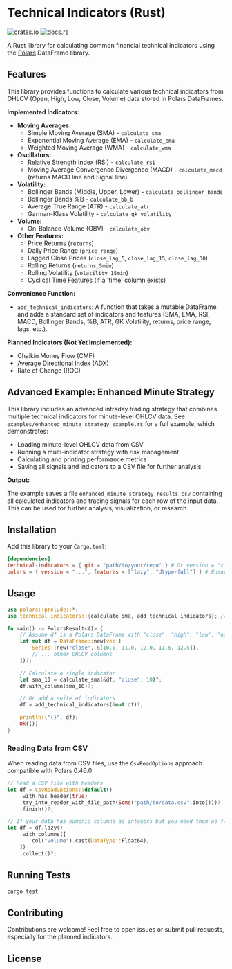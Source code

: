 # Technical Indicators (Rust)

[![crates.io](https://img.shields.io/crates/v/ta-lib-in-rust.svg)](https://crates.io/crates/ta-lib-in-rust) <!-- Placeholder badge -->
[![docs.rs](https://docs.rs/ta-lib-in-rust/badge.svg)](https://docs.rs/ta-lib-in-rust) <!-- Placeholder badge -->

A Rust library for calculating common financial technical indicators using the [Polars](https://pola.rs/) DataFrame library.

## Features

This library provides functions to calculate various technical indicators from OHLCV (Open, High, Low, Close, Volume) data stored in Polars DataFrames.

**Implemented Indicators:**

*   **Moving Averages:**
    *   Simple Moving Average (SMA) - `calculate_sma`
    *   Exponential Moving Average (EMA) - `calculate_ema`
    *   Weighted Moving Average (WMA) - `calculate_wma`
*   **Oscillators:**
    *   Relative Strength Index (RSI) - `calculate_rsi`
    *   Moving Average Convergence Divergence (MACD) - `calculate_macd` (returns MACD line and Signal line)
*   **Volatility:**
    *   Bollinger Bands (Middle, Upper, Lower) - `calculate_bollinger_bands`
    *   Bollinger Bands %B - `calculate_bb_b`
    *   Average True Range (ATR) - `calculate_atr`
    *   Garman-Klass Volatility - `calculate_gk_volatility`
*   **Volume:**
    *   On-Balance Volume (OBV) - `calculate_obv`
*   **Other Features:**
    *   Price Returns (`returns`)
    *   Daily Price Range (`price_range`)
    *   Lagged Close Prices (`close_lag_5`, `close_lag_15`, `close_lag_30`)
    *   Rolling Returns (`returns_5min`)
    *   Rolling Volatility (`volatility_15min`)
    *   Cyclical Time Features (if a 'time' column exists)

**Convenience Function:**

*   `add_technical_indicators`: A function that takes a mutable DataFrame and adds a standard set of indicators and features (SMA, EMA, RSI, MACD, Bollinger Bands, %B, ATR, GK Volatility, returns, price range, lags, etc.).

**Planned Indicators (Not Yet Implemented):**

*   Chaikin Money Flow (CMF)
*   Average Directional Index (ADX)
*   Rate of Change (ROC)

## Advanced Example: Enhanced Minute Strategy

This library includes an advanced intraday trading strategy that combines multiple technical indicators for minute-level OHLCV data. See `examples/enhanced_minute_strategy_example.rs` for a full example, which demonstrates:

- Loading minute-level OHLCV data from CSV
- Running a multi-indicator strategy with risk management
- Calculating and printing performance metrics
- Saving all signals and indicators to a CSV file for further analysis

**Output:**

The example saves a file `enhanced_minute_strategy_results.csv` containing all calculated indicators and trading signals for each row of the input data. This can be used for further analysis, visualization, or research.

## Installation

Add this library to your `Cargo.toml`:

```toml
[dependencies]
technical-indicators = { git = "path/to/your/repo" } # Or version = "x.y.z" if published
polars = { version = "...", features = ["lazy", "dtype-full"] } # Ensure you have polars
```

## Usage

```rust
use polars::prelude::*;
use technical_indicators::{calculate_sma, add_technical_indicators}; // Assuming crate name is technical_indicators

fn main() -> PolarsResult<()> {
    // Assume df is a Polars DataFrame with "close", "high", "low", "open", "volume" columns
    let mut df = DataFrame::new(vec![
        Series::new("close", &[10.0, 11.0, 12.0, 11.5, 12.5]),
        // ... other OHLCV columns
    ])?;

    // Calculate a single indicator
    let sma_10 = calculate_sma(&df, "close", 10)?;
    df.with_column(sma_10)?;

    // Or add a suite of indicators
    df = add_technical_indicators(&mut df)?;

    println!("{}", df);
    Ok(())
}
```

### Reading Data from CSV

When reading data from CSV files, use the `CsvReadOptions` approach compatible with Polars 0.46.0:

```rust
// Read a CSV file with headers
let df = CsvReadOptions::default()
    .with_has_header(true)
    .try_into_reader_with_file_path(Some("path/to/data.csv".into()))?
    .finish()?;

// If your data has numeric columns as integers but you need them as floats (common for volume)
let df = df.lazy()
    .with_columns([
        col("volume").cast(DataType::Float64),
    ])
    .collect()?;
```

## Running Tests

```bash
cargo test
```

## Contributing

Contributions are welcome! Feel free to open issues or submit pull requests, especially for the planned indicators.

## License
